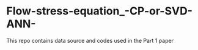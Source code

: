 # Flow-stress-equation_-CP-or-SVD-ANN-
This repo contains data source and codes used in the Part 1 paper

